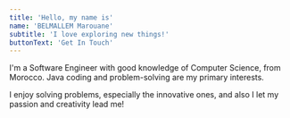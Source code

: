 ```yaml
---
title: 'Hello, my name is'
name: 'BELMALLEM Marouane'
subtitle: 'I love exploring new things!'
buttonText: 'Get In Touch'
---
```


I'm a Software Engineer with good knowledge of Computer Science, from Morocco. Java coding and problem-solving are my primary interests.

I enjoy solving problems, especially the innovative ones, and also I let my passion and creativity lead me!
